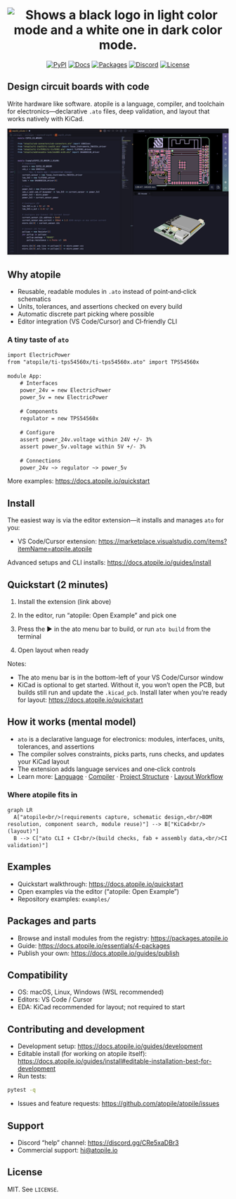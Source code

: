 <h1 align="center">
    <picture>
    <source media="(prefers-color-scheme: dark)" srcset="https://github.com/atopile/atopile/assets/9785003/00f19584-18a2-4b5f-9ce4-1248798974dd">
    <source media="(prefers-color-scheme: light)" src="https://github.com/atopile/atopile/assets/9785003/d38941c1-d7c1-42e6-9b94-a62a0996bc19">
    <img alt="Shows a black logo in light color mode and a white one in dark color mode." src="https://github.com/atopile/atopile/assets/9785003/d38941c1-d7c1-42e6-9b94-a62a0996bc19" width="260">
    </picture>
</h1>

<p align="center">
  <a href="https://pypi.org/project/atopile/"><img alt="PyPI" src="https://img.shields.io/pypi/v/atopile.svg"></a>
  <a href="https://docs.atopile.io/"><img alt="Docs" src="https://img.shields.io/badge/docs-atopile.io-blue"></a>
  <a href="https://packages.atopile.io/"><img alt="Packages" src="https://img.shields.io/badge/packages-registry-brightgreen"></a>
  <a href="https://discord.gg/CRe5xaDBr3"><img alt="Discord" src="https://img.shields.io/badge/Discord-join-5865F2?logo=discord&logoColor=white"></a>
  <a href="LICENSE"><img alt="License" src="https://img.shields.io/badge/license-MIT-green"></a>
</p>

## Design circuit boards with code

Write hardware like software. atopile is a language, compiler, and toolchain for electronics—declarative `.ato` files, deep validation, and layout that works natively with KiCad.

<p align="center">
  <img src="assets/tool.jpeg" alt="atopile editor with a project open" width="1152">
</p>

## Why atopile

- Reusable, readable modules in `.ato` instead of point‑and‑click schematics
- Units, tolerances, and assertions checked on every build
- Automatic discrete part picking where possible
- Editor integration (VS Code/Cursor) and CI‑friendly CLI

### A tiny taste of `ato`

```ato
import ElectricPower
from "atopile/ti-tps54560x/ti-tps54560x.ato" import TPS54560x

module App:
    # Interfaces
    power_24v = new ElectricPower
    power_5v = new ElectricPower

    # Components
    regulator = new TPS54560x

    # Configure
    assert power_24v.voltage within 24V +/- 3%
    assert power_5v.voltage within 5V +/- 3%

    # Connections
    power_24v ~> regulator ~> power_5v
```

More examples: https://docs.atopile.io/quickstart

## Install

The easiest way is via the editor extension—it installs and manages `ato` for you:

- VS Code/Cursor extension: https://marketplace.visualstudio.com/items?itemName=atopile.atopile

Advanced setups and CLI installs: https://docs.atopile.io/guides/install

## Quickstart (2 minutes)

1. Install the extension (link above)

2. In the editor, run “atopile: Open Example” and pick one

3. Press the ▶ in the ato menu bar to build, or run `ato build` from the terminal

4. Open layout when ready

Notes:

- The ato menu bar is in the bottom-left of your VS Code/Cursor window
- KiCad is optional to get started. Without it, you won’t open the PCB, but builds still run and update the `.kicad_pcb`. Install later when you’re ready for layout: https://docs.atopile.io/quickstart

## How it works (mental model)

- `ato` is a declarative language for electronics: modules, interfaces, units, tolerances, and assertions
- The compiler solves constraints, picks parts, runs checks, and updates your KiCad layout
- The extension adds language services and one‑click controls
- Learn more: [Language](https://docs.atopile.io/essentials/1-the-ato-language) · [Compiler](https://docs.atopile.io/essentials/2-the-ato-compiler) · [Project Structure](https://docs.atopile.io/essentials/5-project-structure) · [Layout Workflow](https://docs.atopile.io/essentials/6-layout)

### Where atopile fits in

```mermaid
graph LR
  A["atopile<br/>(requirements capture, schematic design,<br/>BOM resolution, component search, module reuse)"] --> B["KiCad<br/>(layout)"]
  B --> C["ato CLI + CI<br/>(build checks, fab + assembly data,<br/>CI validation)"]
```

## Examples

- Quickstart walkthrough: https://docs.atopile.io/quickstart
- Open examples via the editor (“atopile: Open Example”)
- Repository examples: `examples/`

## Packages and parts

- Browse and install modules from the registry: https://packages.atopile.io
- Guide: https://docs.atopile.io/essentials/4-packages
- Publish your own: https://docs.atopile.io/guides/publish

## Compatibility

- OS: macOS, Linux, Windows (WSL recommended)
- Editors: VS Code / Cursor
- EDA: KiCad recommended for layout; not required to start

## Contributing and development

- Development setup: https://docs.atopile.io/guides/development
- Editable install (for working on atopile itself): https://docs.atopile.io/guides/install#editable-installation-best-for-development
- Run tests:

```sh
pytest -q
```

- Issues and feature requests: https://github.com/atopile/atopile/issues

## Support

- Discord “help” channel: https://discord.gg/CRe5xaDBr3
- Commercial support: hi@atopile.io

## License

MIT. See `LICENSE`.
